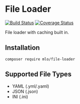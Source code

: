 # File Loader

[![Build Status](https://travis-ci.org/mloberg/FileLoader.svg?branch=master)](https://travis-ci.org/mloberg/FileLoader)
[![Coverage Status](https://coveralls.io/repos/mloberg/FileLoader/badge.svg?branch=master&service=github)](https://coveralls.io/github/mloberg/FileLoader?branch=master)

File loader with caching built in.

## Installation

    composer require mlo/file-loader

## Supported File Types

* YAML (.yml/.yaml)
* JSON (.json)
* INI (.ini)
